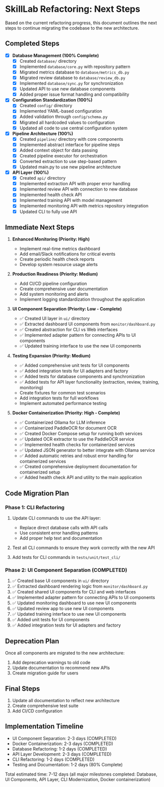 # SkillLab Refactoring: Next Steps

Based on the current refactoring progress, this document outlines the next steps to continue migrating the codebase to the new architecture.

## Completed Steps

- [x] **Database Management (100% Complete)**
  - [x] Created `database/` directory
  - [x] Implemented `database/core.py` with repository pattern
  - [x] Migrated metrics database to `database/metrics_db.py`
  - [x] Migrated review database to `database/review_db.py`
  - [x] Implemented `database/sync.py` for synchronization
  - [x] Updated API to use new database components
  - [x] Added proper issue format handling and compatibility

- [x] **Configuration Standardization (100%)**
  - [x] Created `config/` directory
  - [x] Implemented YAML-based configuration
  - [x] Added validation through `config/schema.py`
  - [x] Migrated all hardcoded values to configuration
  - [x] Updated all code to use central configuration system

- [x] **Pipeline Architecture (100%)**
  - [x] Created `pipeline/` directory with core components
  - [x] Implemented abstract interface for pipeline steps
  - [x] Added context object for data passing
  - [x] Created pipeline executor for orchestration
  - [x] Converted extraction to use step-based pattern
  - [x] Updated main.py to use new pipeline architecture

- [x] **API Layer (100%)**
  - [x] Created `api/` directory
  - [x] Implemented extraction API with proper error handling
  - [x] Implemented review API with connection to new database
  - [x] Implemented health check API
  - [x] Implemented training API with model management
  - [x] Implemented monitoring API with metrics repository integration
  - [x] Updated CLI to fully use API

## Immediate Next Steps

1. **Enhanced Monitoring (Priority: High)**
   - Implement real-time metrics dashboard
   - Add email/Slack notifications for critical events
   - Create periodic health check reports
   - Develop system resource usage alerts

2. **Production Readiness (Priority: Medium)**
   - Add CI/CD pipeline configuration
   - Create comprehensive user documentation
   - Add system monitoring and alerts
   - Implement logging standardization throughout the application

3. **UI Component Separation (Priority: Low - Complete)**
   - ✅ Created UI layer in `ui/` directory 
   - ✅ Extracted dashboard UI components from `monitor/dashboard.py`
   - ✅ Created abstraction for CLI vs Web interfaces
   - ✅ Implemented adapter pattern for connecting APIs to UI components
   - ✅ Updated training interface to use the new UI components

4. **Testing Expansion (Priority: Medium)**
   - ✅ Added comprehensive unit tests for UI components
   - ✅ Added integration tests for UI adapters and factory
   - ✅ Added tests for database components and synchronization
   - ✅ Added tests for API layer functionality (extraction, review, training, monitoring)
   - Create fixtures for common test scenarios
   - Add integration tests for full workflows
   - Implement automated performance testing

5. **Docker Containerization (Priority: High - Complete)**
   - ✅ Containerized Ollama for LLM inference
   - ✅ Containerized PaddleOCR for document OCR
   - ✅ Created Docker Compose setup for running both services
   - ✅ Updated OCR extractor to use the PaddleOCR service
   - ✅ Implemented health checks for containerized services
   - ✅ Updated JSON generator to better integrate with Ollama service
   - ✅ Added automatic retries and robust error handling for containerized services
   - ✅ Created comprehensive deployment documentation for containerized setup
   - ✅ Added health check API and utility to the main application

## Code Migration Plan

### Phase 1: CLI Refactoring

1. Update CLI commands to use the API layer:
   - Replace direct database calls with API calls
   - Use consistent error handling patterns
   - Add proper help text and documentation

2. Test all CLI commands to ensure they work correctly with the new API

3. Add tests for CLI commands in `tests/unit/test_cli/`

### Phase 2: UI Component Separation (COMPLETED)

1. ✅ Created base UI components in `ui/` directory
2. ✅ Extracted dashboard rendering logic from `monitor/dashboard.py`
3. ✅ Created shared UI components for CLI and web interfaces
4. ✅ Implemented adapter pattern for connecting APIs to UI components
5. ✅ Updated monitoring dashboard to use new UI components
6. ✅ Updated review app to use new UI components
7. ✅ Updated training interface to use new UI components
8. ✅ Added unit tests for UI components
9. ✅ Added integration tests for UI adapters and factory

## Deprecation Plan

Once all components are migrated to the new architecture:

1. Add deprecation warnings to old code
2. Update documentation to recommend new APIs
3. Create migration guide for users

## Final Steps

1. Update all documentation to reflect new architecture
2. Create comprehensive test suite
3. Add CI/CD configuration

## Implementation Timeline

- UI Component Separation: 2-3 days (COMPLETED)
- Docker Containerization: 2-3 days (COMPLETED)
- Database Refactoring: 1-2 days (COMPLETED)
- API Layer Development: 2-3 days (COMPLETED)
- CLI Refactoring: 1-2 days (COMPLETED)
- Testing and Documentation: 1-2 days (80% Complete)

Total estimated time: 7-12 days (all major milestones completed: Database, UI Components, API Layer, CLI Modernization, Docker containerization)